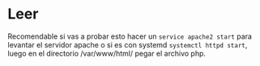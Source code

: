# Leer

Recomendable si vas a probar esto hacer un  `service apache2 start` para levantar el servidor apache o si es con systemd `systemctl httpd start`, luego en el directorio /var/www/html/ pegar el archivo php.
